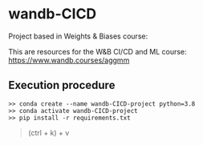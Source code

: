 # wandb-CICD
Project based in Weights &amp; Biases course: 

This are resources for the W&B CI/CD and ML course: https://www.wandb.courses/aggmm

## Execution procedure

```
>> conda create --name wandb-CICD-project python=3.8
>> conda activate wandb-CICD-project
>> pip install -r requirements.txt 

```

> (ctrl + k) + v
